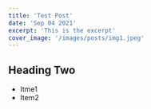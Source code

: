 ```yaml
---
title: 'Test Post'
date: 'Sep 04 2021'
excerpt: 'This is the excerpt'
cover_image: '/images/posts/img1.jpeg'
---
```


## Heading Two

* Itme1
* Item2